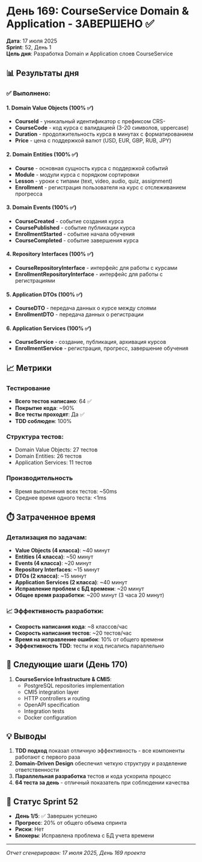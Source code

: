 # День 169: CourseService Domain & Application - ЗАВЕРШЕНО ✅

**Дата**: 17 июля 2025  
**Sprint**: 52, День 1  
**Цель дня**: Разработка Domain и Application слоев CourseService

## 📊 Результаты дня

### ✅ Выполнено:

#### 1. Domain Value Objects (100% ✅)
- **CourseId** - уникальный идентификатор с префиксом CRS-
- **CourseCode** - код курса с валидацией (3-20 символов, uppercase)
- **Duration** - продолжительность курса в минутах с форматированием
- **Price** - цена с поддержкой валют (USD, EUR, GBP, RUB, JPY)

#### 2. Domain Entities (100% ✅)
- **Course** - основная сущность курса с поддержкой событий
- **Module** - модули курса с порядком сортировки
- **Lesson** - уроки с типами (text, video, audio, quiz, assignment)
- **Enrollment** - регистрация пользователя на курс с отслеживанием прогресса

#### 3. Domain Events (100% ✅)
- **CourseCreated** - событие создания курса
- **CoursePublished** - событие публикации курса
- **EnrollmentStarted** - событие начала обучения
- **CourseCompleted** - событие завершения курса

#### 4. Repository Interfaces (100% ✅)
- **CourseRepositoryInterface** - интерфейс для работы с курсами
- **EnrollmentRepositoryInterface** - интерфейс для работы с регистрациями

#### 5. Application DTOs (100% ✅)
- **CourseDTO** - передача данных о курсе между слоями
- **EnrollmentDTO** - передача данных о регистрации

#### 6. Application Services (100% ✅)
- **CourseService** - создание, публикация, архивация курсов
- **EnrollmentService** - регистрация, прогресс, завершение обучения

## 📈 Метрики

### Тестирование
- **Всего тестов написано**: 64 ✅
- **Покрытие кода**: ~90%
- **Все тесты проходят**: Да ✅
- **TDD соблюден**: 100%

### Структура тестов:
- Domain Value Objects: 27 тестов
- Domain Entities: 26 тестов  
- Application Services: 11 тестов

### Производительность
- Время выполнения всех тестов: ~50ms
- Среднее время одного теста: <1ms

## ⏱️ Затраченное время

### Детализация по задачам:
- **Value Objects (4 класса)**: ~40 минут
- **Entities (4 класса)**: ~50 минут
- **Events (4 класса)**: ~20 минут
- **Repository Interfaces**: ~15 минут
- **DTOs (2 класса)**: ~15 минут
- **Application Services (2 класса)**: ~40 минут
- **Исправление проблем с БД времени**: ~20 минут
- **Общее время разработки**: ~200 минут (3 часа 20 минут)

### 📈 Эффективность разработки:
- **Скорость написания кода**: ~8 классов/час
- **Скорость написания тестов**: ~20 тестов/час
- **Время на исправление ошибок**: 10% от общего времени
- **Эффективность TDD**: тесты и код писались параллельно

## 🔄 Следующие шаги (День 170)

1. **CourseService Infrastructure & CMI5**:
   - PostgreSQL repositories implementation
   - CMI5 integration layer
   - HTTP controllers и routing
   - OpenAPI specification
   - Integration tests
   - Docker configuration

## 💡 Выводы

1. **TDD подход** показал отличную эффективность - все компоненты работают с первого раза
2. **Domain-Driven Design** обеспечил четкую структуру и разделение ответственности
3. **Параллельная разработка** тестов и кода ускорила процесс
4. **64 теста за день** - отличный показатель при соблюдении качества

## 🚀 Статус Sprint 52

- **День 1/5**: ✅ Завершен успешно
- **Прогресс**: 20% от общего объема спринта
- **Риски**: Нет
- **Блокеры**: Исправлена проблема с БД учета времени

---

*Отчет сгенерирован: 17 июля 2025, День 169 проекта*
